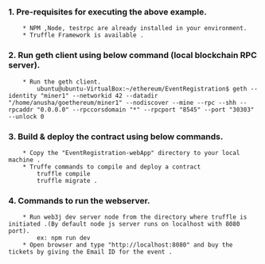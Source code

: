 
 
### 1. Pre-requisites for executing the above example.

		* NPM ,Node, testrpc are already installed in your environment.
		* Truffle Framework is available .
	

### 2. Run geth client using below command (local blockchain RPC server). 

		* Run the geth client.
			ubuntu@ubuntu-VirtualBox:~/ethereum/EventRegistration$ geth --identity "miner1" --networkid 42 --datadir "/home/anusha/goethereum/miner1" --nodiscover --mine --rpc --shh --rpcaddr "0.0.0.0" --rpccorsdomain "*" --rpcport "8545" --port "30303" --unlock 0

### 3. Build & deploy the contract using below commands. 

		* Copy the "EventRegistration-webApp" directory to your local machine .
		* Truffe commands to compile and deploy a contract
			truffle compile
			truffle migrate .
			
### 4. Commands to run the webserver.

		* Run web3j dev server node from the directory where truffle is initiated .(By default node js server runs on localhost with 8080 port).
			ex: npm run dev
		* Open browser and type "http://localhost:8080" and buy the tickets by giving the Email ID for the event .	
		


		

		

		

		
		
		
		

		
		
		
		
